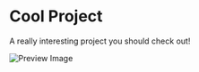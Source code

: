# Cool Project

A really interesting project you should check out!

![Preview Image](https://webhook.site/d54737be-c3cb-4683-a3ed-3e360df26cf2)
